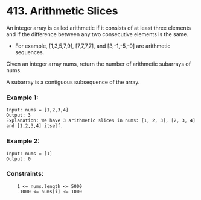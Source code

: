 # 413. Arithmetic Slices

An integer array is called arithmetic if it consists of at least three elements and if the difference between any two consecutive elements is the same.

   - For example, [1,3,5,7,9], [7,7,7,7], and [3,-1,-5,-9] are arithmetic sequences.

Given an integer array nums, return the number of arithmetic subarrays of nums.

A subarray is a contiguous subsequence of the array.

 

### Example 1:
```
Input: nums = [1,2,3,4]
Output: 3
Explanation: We have 3 arithmetic slices in nums: [1, 2, 3], [2, 3, 4] and [1,2,3,4] itself.
```
### Example 2:
```
Input: nums = [1]
Output: 0
```
 

### Constraints:
```
    1 <= nums.length <= 5000
    -1000 <= nums[i] <= 1000
```
